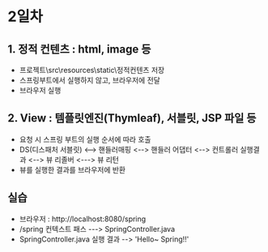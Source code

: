 # 2일차

## 1. 정적 컨텐츠 : html, image 등
- 프로젝트\src\resources\static\정적컨텐츠 저장
- 스프링부트에서 실행하지 않고, 브라우저에 전달
- 브라우저 실행

## 2. View : 템플릿엔진(Thymleaf), 서블릿, JSP 파일 등
- 요청 시 스프링 부트의 실행 순서에 따라 호출
- DS(디스패처 서블릿) <--> 핸들러매핑 <--> 핸들러 어댑터 <--> 컨트롤러 실행결과
  <--> 뷰 리졸버  <---> 뷰 리턴
- 뷰를 실행한 결과를 브라우저에 반환

## 실습
- 브라우저 : http://localhost:8080/spring
- /spring 컨텍스트 패스 ---> SpringController.java
- SpringController.java 실행 결과 --> 'Hello~ Spring!!'












